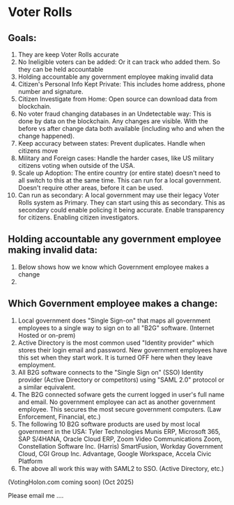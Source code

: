 # Voter Rolls  


## Goals:
1. They are keep Voter Rolls accurate
1. No Ineligible voters can be added: Or it can track who added them. So they can be held accountable
1. Holding accountable any government employee making invalid data
1. Citizen's Personal Info Kept Private: This includes home address, phone number and signature.
1. Citizen Investigate from Home: Open source can download data from blockchain.
1. No voter fraud changing databases in an Undetectable way: This is done by data on the blockchain. Any changes are visible. With the before vs after change data both available (including who and when the change happened).
1. Keep accuracy between states: Prevent duplicates. Handle when citizens move
1. Military and Foreign cases: Handle the harder cases, like US military citizens voting when outside of the USA.
1. Scale up Adoption: The entire country (or entire state) doesn't need to all switch to this at the same time. This can run for a local government. Doesn't require other areas, before it can be used.
1. Can run as secondary: A local government may use their legacy Voter Rolls system as Primary. They can start using this as secondary. This as secondary could enable policing it being accurate. Enable transparency for citizens. Enabling citizen investigators.
   

## Holding accountable any government employee making invalid data:
1. Below shows how we know which Government employee makes a change
1. 


## Which Government employee makes a change:
1. Local government does "Single Sign-on" that maps all government employees to a single way to sign on to all "B2G" software. (Internet Hosted or on-prem)
1. Active Directory is the most common used "Identity provider" which stores their login email and password. New government employees have this set when they start work. It is turned OFF here when they leave employment.
1. All B2G software connects to the "Single Sign on" (SSO) Identity provider (Active Directory or competitors) using "SAML 2.0" protocol or a similar equivalent.
1. The B2G connected sofware gets the current logged in user's full name and email. No government employee can act as another government employee. This secures the most secure government computers. (Law Enforcement, Financial, etc.)
1. The following 10 B2G software products are used by most local government in the USA: Tyler Technologies Munis ERP, Microsoft 365, SAP S/4HANA, Oracle Cloud ERP, Zoom Video Communications Zoom, Constellation Software Inc. (Harris) SmartFusion, Workday Government Cloud, CGI Group Inc. Advantage, Google Workspace, Accela Civic Platform
1. The above all work this way with SAML2 to SSO. (Active Directory, etc.)


(VotingHolon.com coming soon)   (Oct 2025)

Please email me ....


